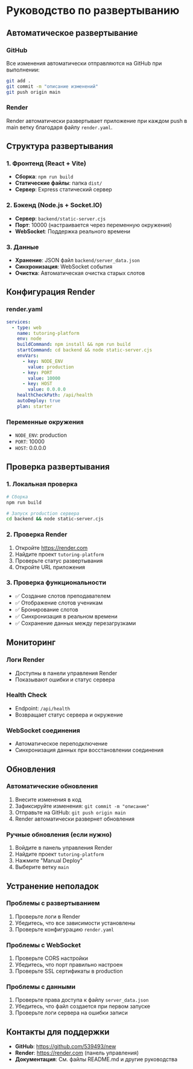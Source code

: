 # Руководство по развертыванию

## Автоматическое развертывание

### GitHub
Все изменения автоматически отправляются на GitHub при выполнении:
```bash
git add .
git commit -m "описание изменений"
git push origin main
```

### Render
Render автоматически развертывает приложение при каждом push в main ветку благодаря файлу `render.yaml`.

## Структура развертывания

### 1. Фронтенд (React + Vite)
- **Сборка**: `npm run build`
- **Статические файлы**: папка `dist/`
- **Сервер**: Express статический сервер

### 2. Бэкенд (Node.js + Socket.IO)
- **Сервер**: `backend/static-server.cjs`
- **Порт**: 10000 (настраивается через переменную окружения)
- **WebSocket**: Поддержка реального времени

### 3. Данные
- **Хранение**: JSON файл `backend/server_data.json`
- **Синхронизация**: WebSocket события
- **Очистка**: Автоматическая очистка старых слотов

## Конфигурация Render

### render.yaml
```yaml
services:
  - type: web
    name: tutoring-platform
    env: node
    buildCommand: npm install && npm run build
    startCommand: cd backend && node static-server.cjs
    envVars:
      - key: NODE_ENV
        value: production
      - key: PORT
        value: 10000
      - key: HOST
        value: 0.0.0.0
    healthCheckPath: /api/health
    autoDeploy: true
    plan: starter
```

### Переменные окружения
- `NODE_ENV`: production
- `PORT`: 10000
- `HOST`: 0.0.0.0

## Проверка развертывания

### 1. Локальная проверка
```bash
# Сборка
npm run build

# Запуск production сервера
cd backend && node static-server.cjs
```

### 2. Проверка Render
1. Откройте https://render.com
2. Найдите проект `tutoring-platform`
3. Проверьте статус развертывания
4. Откройте URL приложения

### 3. Проверка функциональности
- ✅ Создание слотов преподавателем
- ✅ Отображение слотов ученикам
- ✅ Бронирование слотов
- ✅ Синхронизация в реальном времени
- ✅ Сохранение данных между перезагрузками

## Мониторинг

### Логи Render
- Доступны в панели управления Render
- Показывают ошибки и статус сервера

### Health Check
- Endpoint: `/api/health`
- Возвращает статус сервера и окружение

### WebSocket соединения
- Автоматическое переподключение
- Синхронизация данных при восстановлении соединения

## Обновления

### Автоматические обновления
1. Внесите изменения в код
2. Зафиксируйте изменения: `git commit -m "описание"`
3. Отправьте на GitHub: `git push origin main`
4. Render автоматически развернет обновления

### Ручные обновления (если нужно)
1. Войдите в панель управления Render
2. Найдите проект `tutoring-platform`
3. Нажмите "Manual Deploy"
4. Выберите ветку `main`

## Устранение неполадок

### Проблемы с развертыванием
1. Проверьте логи в Render
2. Убедитесь, что все зависимости установлены
3. Проверьте конфигурацию `render.yaml`

### Проблемы с WebSocket
1. Проверьте CORS настройки
2. Убедитесь, что порт правильно настроен
3. Проверьте SSL сертификаты в production

### Проблемы с данными
1. Проверьте права доступа к файлу `server_data.json`
2. Убедитесь, что файл создается при первом запуске
3. Проверьте логи сервера на ошибки записи

## Контакты для поддержки

- **GitHub**: https://github.com/539493/new
- **Render**: https://render.com (панель управления)
- **Документация**: См. файлы README.md и другие руководства 